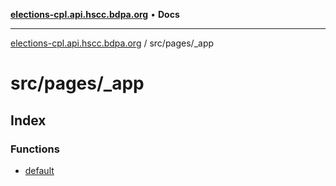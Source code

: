 [**elections-cpl.api.hscc.bdpa.org**](../../../README.md) • **Docs**

***

[elections-cpl.api.hscc.bdpa.org](../../../README.md) / src/pages/\_app

# src/pages/\_app

## Index

### Functions

- [default](functions/default.md)
